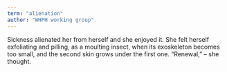 ```yaml
---
term: "alienation"
author: "WHPH working group"
---
```

Sickness alienated her from herself and she enjoyed it. She felt herself exfoliating and pilling, as a moulting insect, when its exoskeleton becomes too small, and the second skin grows under the first one. “Renewal,” – she thought.
